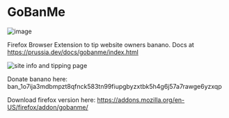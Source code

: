 # GoBanMe
![image](https://user-images.githubusercontent.com/49297268/128231994-5b025f6c-ed55-44fd-8fdc-f59d07b4bfcd.png)

Firefox Browser Extension to tip website owners banano.
Docs at https://prussia.dev/docs/gobanme/index.html

![site info and tipping page](https://user-images.githubusercontent.com/49297268/127756962-c0170d2a-9ded-4a0f-a378-7ef3f43bbb26.png)

Donate banano here: ban_1o7ija3mdbmpzt8qfnck583tn99fiupgbyzxtbk5h4g6j57a7rawge6yzxqp

Download firefox version here: https://addons.mozilla.org/en-US/firefox/addon/gobanme/